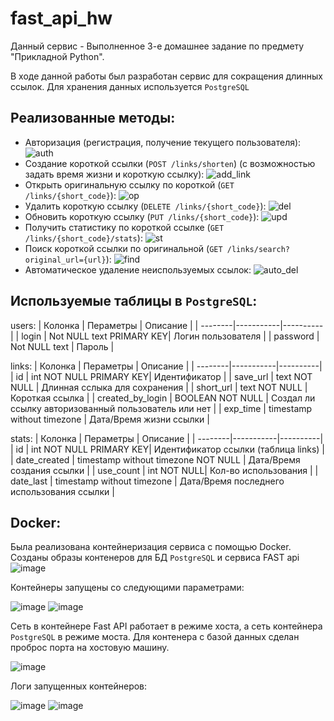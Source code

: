 # fast_api_hw
Данный сервис - Выполненное 3-е домашнее задание по предмету "Прикладной Python".

В ходе данной работы был разработан сервис для сокращения длинных ссылок. Для хранения данных используется `PostgreSQL`

## Реализованные методы:
 - Авторизация (регистрация, получение текущего пользователя):
  ![auth](https://github.com/user-attachments/assets/abae954c-1493-41c1-8c3e-e2edcebf61a5)
 - Создание короткой ссылки (`POST /links/shorten`) (с возможностью задать время жизни и короткую ссылку):
   ![add_link](https://github.com/user-attachments/assets/74cf8c52-3e95-4301-a712-a6dd9812b377)
 - Открыть оригинальную ссылку по короткой (`GET /links/{short_code}`):
  ![op](https://github.com/user-attachments/assets/8d89dae0-d407-4276-80ce-d22d9d484e84)
 - Удалить короткую ссылку (`DELETE /links/{short_code}`):
  ![del](https://github.com/user-attachments/assets/42ba507c-8c80-4c52-9476-032d0ff72d9d)
 - Обновить короткую ссылку (`PUT /links/{short_code}`):
   ![upd](https://github.com/user-attachments/assets/9d11fd38-4961-4e16-bb8b-281682e22005)
 - Получить статистику по короткой ссылке (`GET /links/{short_code}/stats`):
   ![st](https://github.com/user-attachments/assets/b09498b4-68db-475e-bb4a-5de047f20cc9)
 - Поиск короткой ссылки по оригинальной (`GET /links/search?original_url={url}`):
   ![find](https://github.com/user-attachments/assets/73184359-b78b-438d-9f90-0d625f300afb)
- Автоматическое удаление неиспользуемых ссылок:
   ![auto_del](https://github.com/user-attachments/assets/dffd08c6-0701-4412-852b-aeeb4b4551a0)

## Используемые таблицы в `PostgreSQL`:
users:
| Колонка | Пераметры | Описание |
| --------|-----------|----------|
| login | Not NULL text PRIMARY KEY| Логин пользователя |
| password | Not NULL text | Пароль |

links:
| Колонка | Пераметры | Описание |
| --------|-----------|----------|
| id | int NOT NULL PRIMARY KEY| Идентификатор |
| save_url | text NOT NULL | Длинная сслыка для сохранения |
| short_url | text NOT NULL | Короткая ссылка |
| created_by_login | BOOLEAN NOT NULL | Создал ли ссылку авторизованный пользователь или нет |
| exp_time | timestamp without timezone | Дата/Время жизни ссылки |

stats:
| Колонка | Пераметры | Описание |
| --------|-----------|----------|
| id | int NOT NULL PRIMARY KEY| Идентификатор ссылки (таблица links) |
| date_created | timestamp without timezone NOT NULL | Дата/Время создания ссылки |
| use_count | int NOT NULL| Кол-во использования |
| date_last | timestamp without timezone | Дата/Время последнего использования ссылки |

## Docker:
Была реализована контейнеризация сервиса с помощью Docker. Созданы образы контенеров для БД `PostgreSQL` и сервиса FAST api
![image](https://github.com/user-attachments/assets/533e35ed-3daf-405a-8858-270745b717f6)

Контейнеры запущены со следующими параметрами: 

![image](https://github.com/user-attachments/assets/6ee08741-2228-4957-8124-b21835378009)
![image](https://github.com/user-attachments/assets/89172f9f-1776-40ed-8ccf-b0f22f790892)

Сеть в контейнере Fast API работает в режиме хоста, а сеть контейнера `PostgreSQL` в режиме моста. Для контенера с базой данных сделан проброс порта на хостовую машину.

![image](https://github.com/user-attachments/assets/9c773f67-a740-406a-83ea-489bee94760d)

Логи запущенных контейнеров:

![image](https://github.com/user-attachments/assets/990b409c-3cbf-4a58-aabc-0d3b397c6a35)
![image](https://github.com/user-attachments/assets/74af81f8-6014-4d41-b92f-4996fdae805d)



